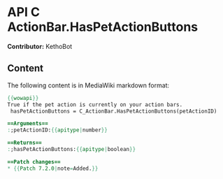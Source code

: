 # API C ActionBar.HasPetActionButtons

**Contributor:** KethoBot

## Content

The following content is in MediaWiki markdown format:

```mediawiki
{{wowapi}}
True if the pet action is currently on your action bars.
 hasPetActionButtons = C_ActionBar.HasPetActionButtons(petActionID)

==Arguments==
:;petActionID:{{apitype|number}}

==Returns==
:;hasPetActionButtons:{{apitype|boolean}}

==Patch changes==
* {{Patch 7.2.0|note=Added.}}
```